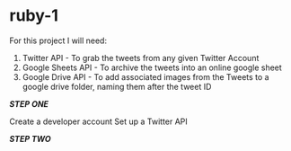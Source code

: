 # ruby-1

For this project I will need: 

1. Twitter API - To grab the tweets from any given Twitter Account
2. Google Sheets API - To archive the tweets into an online google sheet 
3. Google Drive API - To add associated images from the Tweets to a google drive folder, naming them after the tweet ID

***STEP ONE***

Create a developer account 
Set up a Twitter API

***STEP TWO***




